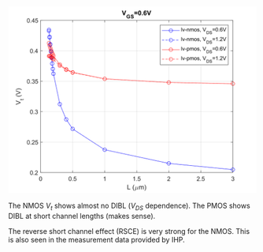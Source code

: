 <p align="center">
   <img src="../img/Vt-L.svg" width="600" />
</p>

The NMOS $V_t$ shows almost no DIBL ($V_{DS}$ dependence). The PMOS shows DIBL at short channel lengths (makes sense).

The reverse short channel effect (RSCE) is very strong for the NMOS. This is also seen in the measurement data provided by IHP.



